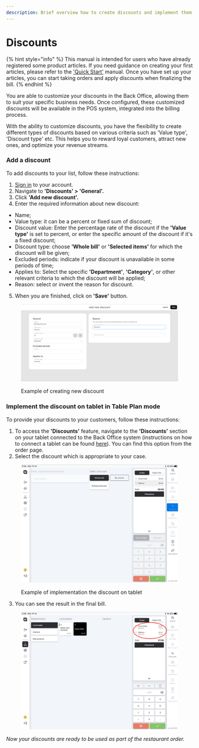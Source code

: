 ```yaml
---
description: Brief overview how to create discounts and implement them on tablet
---
```


# Discounts

{% hint style="info" %}
This manual is intended for users who have already registered some product articles. If you need guidance on creating your first articles, please refer to the ['Quick Start'](../quick-start-table-overview-mode.md) manual. Once you have set up your articles, you can start taking orders and apply discounts when finalizing the bill.
{% endhint %}

You are able to customize your discounts in the Back Office, allowing them to suit your specific business needs. Once configured, these customized discounts will be available in the POS system, integrated into the billing process.&#x20;

With the ability to customize discounts, you have the flexibility to create different types of discounts based on various criteria such as 'Value type', 'Discount type' etc. This helps you to reward loyal customers, attract new ones, and optimize your revenue streams.

### Add a discount

To add discounts to your list, follow these instructions:

1. [Sign in](../getting-started/quick-start/sign-in-to-untill-air.md) to your account.
2. Navigate to **'Discounts' > 'General'.**
3. Click **'Add new discount'.**
4. Enter the required information about new discount:

* Name;
* Value type: it can be a percent or fixed sum of discount;
* Discount value: Enter the percentage rate of the discount if the **'Value type'** is set to percent, or enter the specific amount of the discount if it's a fixed discount;
* Discount type: choose **'Whole bill'** or **'Selected items'** for which the discount will be given;
* Excluded periods: indicate if your discount is unavailable in some periods of time;
* Applies to: Select the specific **'Department'**, **'Category'**, or other relevant criteria to which the discount will be applied;
* Reason: select or invent the reason for discount.

5. When you are finished, click on **'Save'** button.

<figure><img src="../.gitbook/assets/discount.jpg" alt=""><figcaption><p>Example of creating new discount</p></figcaption></figure>

### Implement the discount on tablet in Table Plan mode

To provide your discounts to your customers, follow these instructions:

1. To access the **'Discounts'** feature, navigate to the **'Discounts'** section on your tablet connected to the Back Office system (instructions on how to connect a tablet can be found [here](equipment/how-to-connect-devices.md)). You can find this option from the order page.
2. Select the discount which is appropriate to your case.

<figure><img src="../.gitbook/assets/discount2.jpg" alt="" width="563"><figcaption><p>Example of implementation the discount on tablet</p></figcaption></figure>

3. You can see the result in the final bill.

<figure><img src="../.gitbook/assets/discount3.jpg" alt="" width="563"><figcaption></figcaption></figure>

_Now your discounts are ready to be used as part of the restaurant order._
